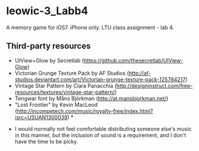 leowic-3_Labb4
==============

A memory game for iOS7. iPhone only. LTU class assignment - lab 4. 

Third-party resources
---------------------
- UIView+Glow by Secretlab (https://github.com/thesecretlab/UIView-Glow)
- Victorian Grunge Texture Pack by AF Studios (http://af-studios.deviantart.com/art/Victorian-grunge-texture-pack-125784217)
- Vintage Star Pattern by Ciara Panacchia (http://designinstruct.com/free-resources/textures/vintage-star-pattern/)
- Tengwar font by Måns Björkman (http://at.mansbjorkman.net/)
- "Lost Frontier" by Kevin MacLeod (http://incompetech.com/music/royalty-free/index.html?isrc=USUAN1300039) *
 
* I would normally not feel comfortable distributing someone else's music in this manner, but the inclusion of sound is a requirement, and I don't have the time to be picky.
